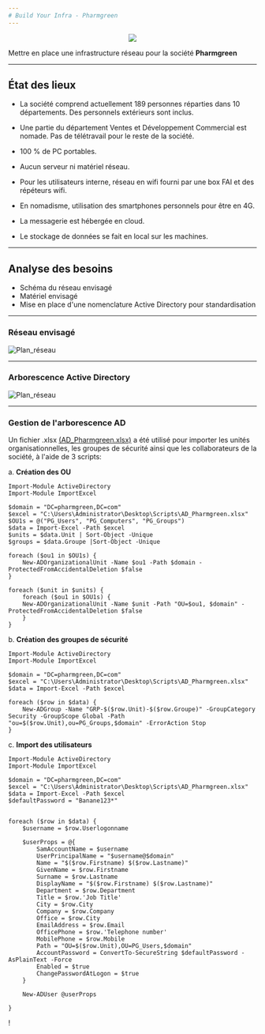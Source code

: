 ```yaml
---
# Build Your Infra - Pharmgreen
---
```


<p align="center">
<img align="center" src="https://github.com/WildCodeSchool/TSSR-2405-P3-G2-BuildYourInfra-Pharmgreen/blob/main/S9/Annexes/Logo_PG.png">

Mettre en place une infrastructure réseau pour la société **Pharmgreen**
</p>


---

## État des lieux


- La société comprend actuellement 189 personnes réparties dans 10 départements.
Des personnels extérieurs sont inclus.

- Une partie du département Ventes et Développement Commercial est nomade.
Pas de télétravail pour le reste de la société.

- 100 % de PC portables.

- Aucun serveur ni matériel réseau.

- Pour les utilisateurs interne, réseau en wifi fourni par une box FAI et des répéteurs wifi.

- En nomadisme, utilisation des smartphones personnels pour être en 4G.

- La messagerie est hébergée en cloud.

- Le stockage de données se fait en local sur les machines.

---

## Analyse des besoins

- Schéma du réseau envisagé
- Matériel envisagé
- Mise en place d'une nomenclature Active Directory pour standardisation

---

### Réseau envisagé

![Plan_réseau](https://github.com/WildCodeSchool/TSSR-2405-P3-G2-BuildYourInfra-Pharmgreen/blob/main/S9/Annexes/Réseau_Pharmgreen.png)

---

### Arborescence Active Directory

![Plan_réseau](https://github.com/WildCodeSchool/TSSR-2405-P3-G2-BuildYourInfra-Pharmgreen/blob/main/S9/Annexes/ArboAD_PG.png)

---

### Gestion de l'arborescence AD

Un fichier .xlsx [(AD_Pharmgreen.xlsx)](https://github.com/WildCodeSchool/TSSR-2405-P3-G2-BuildYourInfra-Pharmgreen/blob/main/S9/Annexes/AD_Pharmgreen.xlsx) a été utilisé pour importer les unités organisationnelles, les groupes de sécurité ainsi que les collaborateurs de la société, à l'aide de 3 scripts:

a. **Création des OU**

```
Import-Module ActiveDirectory
Import-Module ImportExcel

$domain = "DC=pharmgreen,DC=com"
$excel = "C:\Users\Administrator\Desktop\Scripts\AD_Pharmgreen.xlsx"
$OU1s = @("PG_Users", "PG_Computers", "PG_Groups")
$data = Import-Excel -Path $excel
$units = $data.Unit | Sort-Object -Unique
$groups = $data.Groupe |Sort-Object -Unique

foreach ($ou1 in $OU1s) {
    New-ADOrganizationalUnit -Name $ou1 -Path $domain -ProtectedFromAccidentalDeletion $false
}

foreach ($unit in $units) {
    foreach ($ou1 in $OU1s) {
    New-ADOrganizationalUnit -Name $unit -Path "OU=$ou1, $domain" -ProtectedFromAccidentalDeletion $false
    }
}
```

b. **Création des groupes de sécurité**

```
Import-Module ActiveDirectory
Import-Module ImportExcel

$domain = "DC=pharmgreen,DC=com"
$excel = "C:\Users\Administrator\Desktop\Scripts\AD_Pharmgreen.xlsx"
$data = Import-Excel -Path $excel 

foreach ($row in $data) {
    New-ADGroup -Name "GRP-$($row.Unit)-$($row.Groupe)" -GroupCategory Security -GroupScope Global -Path "ou=$($row.Unit),ou=PG_Groups,$domain" -ErrorAction Stop
}
```

c. **Import des utilisateurs**

```
Import-Module ActiveDirectory
Import-Module ImportExcel

$domain = "DC=pharmgreen,DC=com"
$excel = "C:\Users\Administrator\Desktop\Scripts\AD_Pharmgreen.xlsx"
$data = Import-Excel -Path $excel
$defaultPassword = "Banane123*"


foreach ($row in $data) {
    $username = $row.Userlogonname

    $userProps = @{
        SamAccountName = $username
        UserPrincipalName = "$username@$domain"
        Name = "$($row.Firstname) $($row.Lastname)"
        GivenName = $row.Firstname
        Surname = $row.Lastname
        DisplayName = "$($row.Firstname) $($row.Lastname)"
        Department = $row.Department
        Title = $row.'Job Title'
        City = $row.City
        Company = $row.Company
        Office = $row.City
        EmailAddress = $row.Email
        OfficePhone = $row.'Telephone number'
        MobilePhone = $row.Mobile
        Path = "OU=$($row.Unit),OU=PG_Users,$domain"
        AccountPassword = ConvertTo-SecureString $defaultPassword -AsPlainText -Force
        Enabled = $true
        ChangePasswordAtLogon = $true
    }
   
    New-ADUser @userProps

}
```

!

